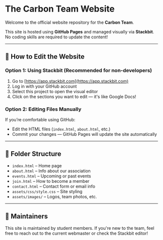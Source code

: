# The Carbon Team Website

Welcome to the official website repository for the **Carbon Team**.

This site is hosted using **GitHub Pages** and managed visually via **Stackbit**.  
No coding skills are required to update the content!

---

## 🚀 How to Edit the Website

### Option 1: Using Stackbit (Recommended for non-developers)
1. Go to [https://app.stackbit.com](https://app.stackbit.com)
2. Log in with your GitHub account
3. Select this project to open the visual editor
4. Click on the sections you want to edit — it's like Google Docs!

### Option 2: Editing Files Manually
If you’re comfortable using GitHub:
- Edit the HTML files (`index.html`, `about.html`, etc.)
- Commit your changes — GitHub Pages will update the site automatically

---

## 📁 Folder Structure

- `index.html` – Home page
- `about.html` – Info about our association
- `events.html` – Upcoming or past events
- `join.html` – How to become a member
- `contact.html` – Contact form or email info
- `assets/css/style.css` – Site styling
- `assets/images/` – Logos, team photos, etc.

---

## 👥 Maintainers

This site is maintained by student members. If you're new to the team, feel free to reach out to the current webmaster or check the Stackbit editor!


